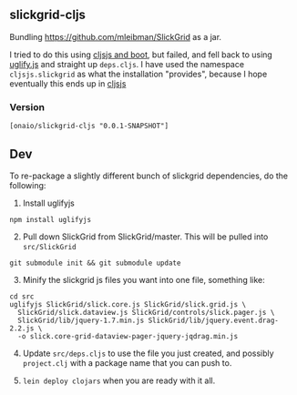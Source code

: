 ## slickgrid-cljs
Bundling https://github.com/mleibman/SlickGrid as a jar.

I tried to do this using [cljsjs and boot](https://github.com/cljsjs/packages/wiki/Creating-Packages), but failed, and fell back to using [uglify.js](http://lisperator.net/uglifyjs/) and straight up `deps.cljs`.
I have used the namespace `cljsjs.slickgrid` as what the installation "provides", because I hope eventually this ends up in [cljsjs](http://cljsjs.github.io)

### Version
```
[onaio/slickgrid-cljs "0.0.1-SNAPSHOT"]
```

## Dev

To re-package a slightly different bunch of slickgrid dependencies, do the following:

1. Install uglifyjs
```
npm install uglifyjs
```

2. Pull down SlickGrid from SlickGrid/master. This will be pulled into `src/SlickGrid`
```
git submodule init && git submodule update
```

3. Minify the slickgrid js files you want into one file, something like:
```
cd src
uglifyjs SlickGrid/slick.core.js SlickGrid/slick.grid.js \
  SlickGrid/slick.dataview.js SlickGrid/controls/slick.pager.js \
  SlickGrid/lib/jquery-1.7.min.js SlickGrid/lib/jquery.event.drag-2.2.js \
  -o slick.core-grid-dataview-pager-jquery-jqdrag.min.js
```

4. Update `src/deps.cljs` to use the file you just created, and possibly `project.clj` with a package name that you can push to.

5. `lein deploy clojars` when you are ready with it all.


